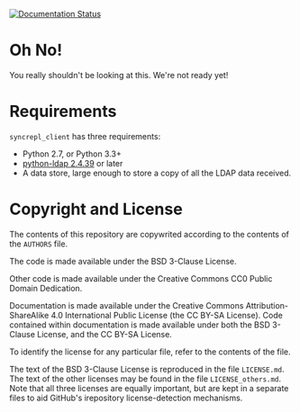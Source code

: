 [![Documentation Status](http://readthedocs.org/projects/syncrepl-client/badge/?version=latest)](http://syncrepl-client.readthedocs.io/en/latest/?badge=latest)

# Oh No!

You really shouldn't be looking at this.  We're not ready yet!

# Requirements

`syncrepl_client` has three requirements:

* Python 2.7, or Python 3.3+
* [python-ldap 2.4.39](https://www.python-ldap.org) or later
* A data store, large enough to store a copy of all the LDAP data received.

# Copyright and License

The contents of this repository are copywrited according to the contents of the 
`AUTHORS` file.

The code is made available under the BSD 3-Clause License.

Other code is made available under the Creative Commons CC0 Public Domain Dedication.

Documentation is made available under the Creative Commons
Attribution-ShareAlike 4.0 International Public License (the CC BY-SA License).
Code contained within documentation is made available under both the BSD
3-Clause License, and the CC BY-SA License.

To identify the license for any particular file, refer to the contents of the
file.

The text of the BSD 3-Clause License is reproduced in the file `LICENSE.md`.
The text of the other licenses may be found in the file `LICENSE_others.md`.
Note that all three licenses are equally important, but are kept in a separate
files to aid GitHub's irepository license-detection mechanisms.
